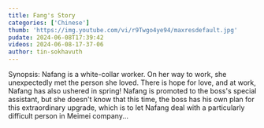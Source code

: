 ```yaml
---
title: Fang's Story
categories: ['Chinese']
thumb: 'https://img.youtube.com/vi/r9Twgo4ye94/maxresdefault.jpg'
pudate: 2024-06-08T17:39:42
videos: 2024-06-08-17-37-06
author: tin-sokhavuth
---
```

Synopsis: Nafang is a white-collar worker. On her way to work, she unexpectedly met the person she loved. There is hope for love, and at work, Nafang has also ushered in spring! Nafang is promoted to the boss's special assistant, but she doesn't know that this time, the boss has his own plan for this extraordinary upgrade, which is to let Nafang deal with a particularly difficult person in Meimei company...